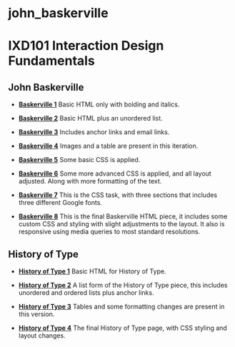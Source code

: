 # john_baskerville


IXD101 Interaction Design Fundamentals
========================================

John Baskerville
---------------------

- **[Baskerville 1](https://rawgit.com/BenTurnerIxD/john_baskerville/gh-pages/baskerville1.html)** Basic HTML only with bolding and italics. 

- **[Baskerville 2](https://rawgit.com/BenTurnerIxD/john_baskerville/gh-pages/baskerville2.html)** Basic HTML plus an unordered list.

- **[Baskerville 3](https://rawgit.com/BenTurnerIxD/john_baskerville/gh-pages/baskerville3.html)** Includes anchor links and email links. 

- **[Baskerville 4](https://rawgit.com/BenTurnerIxD/john_baskerville/gh-pages/baskerville4.html)** Images and a table are present in this iteration. 

- **[Baskerville 5](https://rawgit.com/BenTurnerIxD/john_baskerville/gh-pages/baskerville5.html)** Some basic CSS is applied.

- **[Baskerville 6](https://rawgit.com/BenTurnerIxD/john_baskerville/gh-pages/baskerville6.html)** Some more advanced CSS is applied, and all layout adjusted. Along with more formatting of the text.

- **[Baskerville 7](https://rawgit.com/BenTurnerIxD/john_baskerville/gh-pages/baskerville7.html)** This is the CSS task, with three sections that includes three different Google fonts. 

- **[Baskerville 8](https://rawgit.com/BenTurnerIxD/john_baskerville/gh-pages/baskerville8.html)** This is the final Baskerville HTML piece, it includes some custom CSS and styling with slight adjustments to the layout. It also is responsive using media queries to most standard resolutions. 

History of Type
---------------------

- **[History of Type 1](https://rawgit.com/BenTurnerIxD/john_baskerville/gh-pages/History_of_Type.html)** Basic HTML for History of Type. 

- **[History of Type 2](https://rawgit.com/BenTurnerIxD/john_baskerville/gh-pages/History_of_Type2.html)** A list form of the History of Type piece, this includes unordered and ordered lists plus anchor links.

- **[History of Type 3](https://rawgit.com/BenTurnerIxD/john_baskerville/gh-pages/History_of_Type3.html)** Tables and some formatting changes are present in this version.

- **[History of Type 4](https://rawgit.com/BenTurnerIxD/john_baskerville/gh-pages/History_of_Type4.html)** The final History of Type page, with CSS styling and layout changes. 


